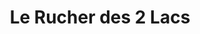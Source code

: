 ---
title: "Le Rucher des 2 Lacs"
url: /labergement-sainte-marie/le-rucher-des-2-lacs/
shop: ferme
---